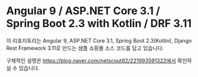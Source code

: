 # Angular 9 / ASP.NET Core 3.1 / Spring Boot 2.3 with Kotlin / DRF 3.11

이 리포지토리는 Angular 9, ASP.NET Core 3.1, Spring Boot 2.3(Kotlin), Django Rest Framework 3.11로 만드는 샘플 쇼핑몰 소스 코드를 담고 있습니다.

구체적인 설명은 https://blog.naver.com/netscout82/221993591322에서 확인하실 수 있습니다.
